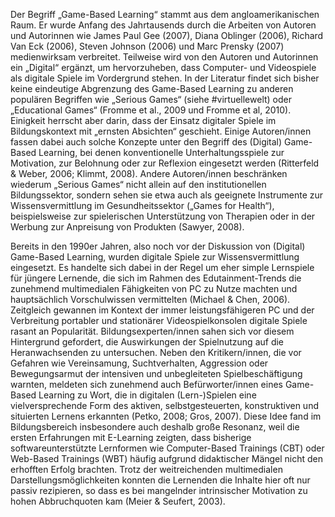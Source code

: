 Der Begriff „Game-Based Learning“ stammt aus dem angloamerikanischen Raum. Er wurde Anfang des Jahrtausends durch die Arbeiten von Autoren und Autorinnen wie James Paul Gee (2007), Diana Oblinger (2006), Richard Van Eck (2006), Steven Johnson (2006) und Marc Prensky (2007) medienwirksam verbreitet. Teilweise wird von den Autoren und Autorinnen ein „Digital“ ergänzt, um hervorzuheben, dass Computer- und Videospiele als digitale Spiele im Vordergrund stehen. In der Literatur findet sich bisher keine eindeutige Abgrenzung des Game-Based Learning zu anderen populären Begriffen wie „Serious Games“ (siehe #virtuellewelt) oder „Educational Games“ (Fromme et al., 2009 und Fromme et al, 2010). Einigkeit herrscht aber darin, dass der Einsatz digitaler Spiele im Bildungskontext mit „ernsten Absichten“ geschieht. Einige Autoren/innen fassen dabei auch solche Konzepte unter den Begriff des (Digital) Game-Based Learning, bei denen konventionelle Unterhaltungsspiele zur Motivation, zur Belohnung oder zur Reflexion eingesetzt werden (Ritterfeld &amp; Weber, 2006; Klimmt, 2008). Andere Autoren/innen beschränken wiederum „Serious Games“ nicht allein auf den institutionellen Bildungssektor, sondern sehen sie etwa auch als geeignete Instrumente zur Wissensvermittlung im Gesundheitssektor („Games for Health“), beispielsweise zur spielerischen Unterstützung von Therapien oder in der Werbung zur Anpreisung von Produkten (Sawyer, 2008).

Bereits in den 1990er Jahren, also noch vor der Diskussion von (Digital) Game-Based Learning, wurden digitale Spiele zur Wissensvermittlung eingesetzt. Es handelte sich dabei in der Regel um eher simple Lernspiele für jüngere Lernende, die sich im Rahmen des Edutainment-Trends die zunehmend multimedialen Fähigkeiten von PC zu Nutze machten und hauptsächlich Vorschulwissen vermittelten (Michael &amp; Chen, 2006). Zeitgleich gewannen im Kontext der immer leistungsfähigeren PC und der Verbreitung portabler und stationärer Videospielkonsolen digitale Spiele rasant an Popularität. Bildungsexperten/innen sahen sich vor diesem Hintergrund gefordert, die Auswirkungen der Spielnutzung auf die Heranwachsenden zu untersuchen. Neben den Kritikern/innen, die vor Gefahren wie Vereinsamung, Suchtverhalten, Aggression oder Bewegungsarmut der intensiven und unbegleiteten Spielbeschäftigung warnten, meldeten sich zunehmend auch Befürworter/innen eines Game-Based Learning zu Wort, die in digitalen (Lern-)Spielen eine vielversprechende Form des aktiven, selbstgesteuerten, konstruktiven und situierten Lernens erkannten (Petko, 2008; Gros, 2007). Diese Idee fand im Bildungsbereich insbesondere auch deshalb große Resonanz, weil die ersten Erfahrungen mit E-Learning zeigten, dass bisherige softwareunterstützte Lernformen wie Computer-Based Trainings (CBT) oder Web-Based Trainings (WBT) häufig aufgrund didaktischer Mängel nicht den erhofften Erfolg brachten. Trotz der weitreichenden multimedialen Darstellungsmöglichkeiten konnten die Lernenden die Inhalte hier oft nur passiv rezipieren, so dass es bei mangelnder intrinsischer Motivation zu hohen Abbruchquoten kam (Meier &amp; Seufert, 2003).
